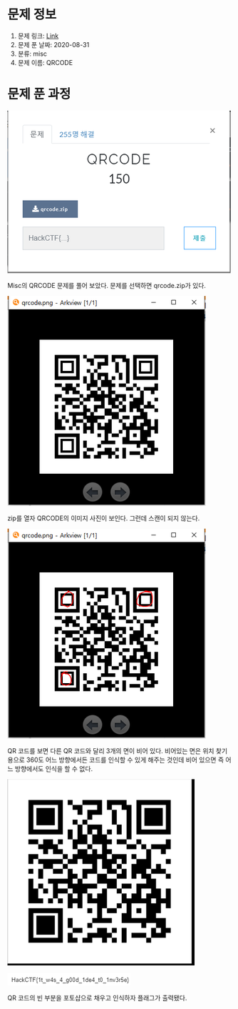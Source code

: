 # 문제 정보
1. 문제 링크: [Link](https://ctf.j0n9hyun.xyz/challenges#QRCODE)
2. 문제 푼 날짜: 2020-08-31
3. 분류: misc
4. 문제 이름: QRCODE

# 문제 푼 과정

![main](pic/main.PNG)

Misc의 QRCODE 문제를 풀어 보았다.
문제를 선택하면 qrcode.zip가 있다.

![QRcode](pic/qrcode.PNG)

zip를 열자 QRCODE의 이미지 사진이 보인다.
그런데 스캔이 되지 않는다.

![qrcode_error](pic/error.PNG)

QR 코드를 보면 다른 QR 코드와 달리 3개의 면이 비어 있다.
비어있는 면은 위치 찾기 용으로 360도 어느 방향에서든 코드를 인식할 수 있게 해주는 것인데 비어 있으면 즉 어느 방향에서도 인식을 할 수 없다.

![qr_fix](pic/qrfix.PNG)

![flag](pic/flag.PNG)

QR 코드의 빈 부분을 포토샵으로 채우고 인식하자 플래그가 출력됐다.